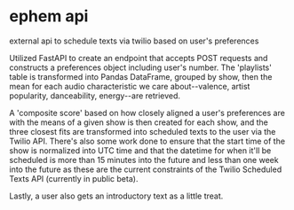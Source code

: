 # ephem api
external api to schedule texts via twilio based on user's preferences

Utilized FastAPI to create an endpoint that accepts POST requests and constructs a preferences object including user's number.  The 'playlists' table is transformed into Pandas DataFrame, grouped by show, then the mean for each audio characteristic we care about--valence, artist popularity, danceability, energy--are retrieved.  

A 'composite score' based on how closely aligned a user's preferences are with the means of a given show is then created for each show, and the three closest fits are transformed into scheduled texts to the user via the Twilio API.  There's also some work done to ensure that the start time of the show is normalized into UTC time and that the datetime for when it'll be scheduled is more than 15 minutes into the future and less than one week into the future as these are the current constraints of the Twilio Scheduled Texts API (currently in public beta).  

Lastly, a user also gets an introductory text as a little treat.
